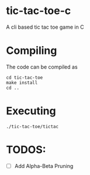 # tic-tac-toe-c
A cli based tic tac toe game in C

# Compiling
The code can be compiled as
```
cd tic-tac-toe
make install
cd ..
```
# Executing
`./tic-tac-toe/tictac`

# TODOS:
- [ ] Add Alpha-Beta Pruning

